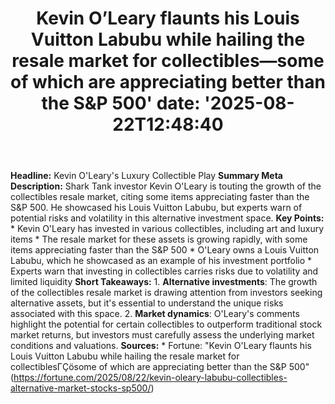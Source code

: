 ﻿---
title: "Kevin O’Leary flaunts his Louis Vuitton Labubu while hailing the resale market for collectibles—some of which are appreciating better than the S&P 500'
date: '2025-08-22T12:48:40"
category: "Markets"
summary: ""
slug: "kevin oleary flaunts his louis vuitton labubu while hailing "
source_urls:
  - "https://fortune.com/2025/08/22/kevin-oleary-labubu-collectibles-alternative-market-stocks-sp500/"
seo:
  title: "Kevin O’Leary flaunts his Louis Vuitton Labubu while hailing the resale market for collectibles—some of which are appreciating better than the S&P 500 | Hash n Hedge'
  description: '"
  keywords: ["news", "markets", "brief"]
---
**Headline:** Kevin O'Leary's Luxury Collectible Play  **Summary Meta Description:** Shark Tank investor Kevin O'Leary is touting the growth of the collectibles resale market, citing some items appreciating faster than the S&P 500. He showcased his Louis Vuitton Labubu, but experts warn of potential risks and volatility in this alternative investment space.  **Key Points:**  * Kevin O'Leary has invested in various collectibles, including art and luxury items * The resale market for these assets is growing rapidly, with some items appreciating faster than the S&P 500 * O'Leary owns a Louis Vuitton Labubu, which he showcased as an example of his investment portfolio * Experts warn that investing in collectibles carries risks due to volatility and limited liquidity  **Short Takeaways:**  1. **Alternative investments**: The growth of the collectibles resale market is drawing attention from investors seeking alternative assets, but it's essential to understand the unique risks associated with this space. 2. **Market dynamics**: O'Leary's comments highlight the potential for certain collectibles to outperform traditional stock market returns, but investors must carefully assess the underlying market conditions and valuations.  **Sources:**  * Fortune: "Kevin O'Leary flaunts his Louis Vuitton Labubu while hailing the resale market for collectiblesΓÇösome of which are appreciating better than the S&P 500" (https://fortune.com/2025/08/22/kevin-oleary-labubu-collectibles-alternative-market-stocks-sp500/) 
